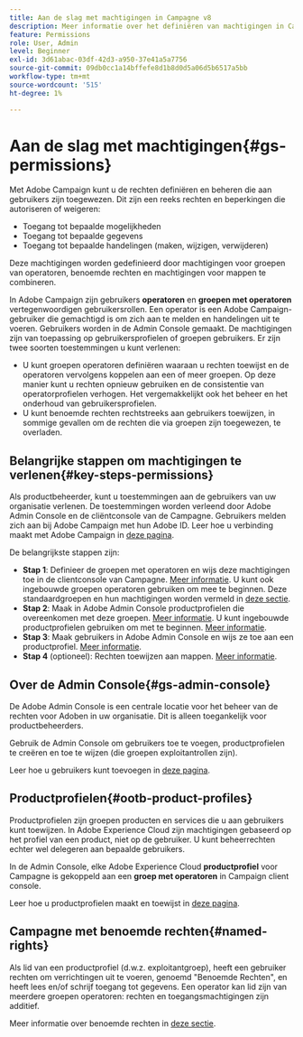 ```yaml
---
title: Aan de slag met machtigingen in Campagne v8
description: Meer informatie over het definiëren van machtigingen in Campagne v8
feature: Permissions
role: User, Admin
level: Beginner
exl-id: 3d61abac-03df-42d3-a950-37e41a5a7756
source-git-commit: 09db0cc1a14bffefe8d1b8d0d5a06d5b6517a5bb
workflow-type: tm+mt
source-wordcount: '515'
ht-degree: 1%

---
```


# Aan de slag met machtigingen{#gs-permissions}

Met Adobe Campaign kunt u de rechten definiëren en beheren die aan gebruikers zijn toegewezen. Dit zijn een reeks rechten en beperkingen die autoriseren of weigeren:

* Toegang tot bepaalde mogelijkheden
* Toegang tot bepaalde gegevens
* Toegang tot bepaalde handelingen (maken, wijzigen, verwijderen)

Deze machtigingen worden gedefinieerd door machtigingen voor groepen van operatoren, benoemde rechten en machtigingen voor mappen te combineren.

In Adobe Campaign zijn gebruikers **operatoren** en **groepen met operatoren** vertegenwoordigen gebruikersrollen. Een operator is een Adobe Campaign-gebruiker die gemachtigd is om zich aan te melden en handelingen uit te voeren. Gebruikers worden in de Admin Console gemaakt. De machtigingen zijn van toepassing op gebruikersprofielen of groepen gebruikers. Er zijn twee soorten toestemmingen u kunt verlenen:

* U kunt groepen operatoren definiëren waaraan u rechten toewijst en de operatoren vervolgens koppelen aan een of meer groepen. Op deze manier kunt u rechten opnieuw gebruiken en de consistentie van operatorprofielen verhogen. Het vergemakkelijkt ook het beheer en het onderhoud van gebruikersprofielen.
* U kunt benoemde rechten rechtstreeks aan gebruikers toewijzen, in sommige gevallen om de rechten die via groepen zijn toegewezen, te overladen.

## Belangrijke stappen om machtigingen te verlenen{#key-steps-permissions}

Als productbeheerder, kunt u toestemmingen aan de gebruikers van uw organisatie verlenen. De toestemmingen worden verleend door Adobe Admin Console en de cliëntconsole van de Campagne. Gebruikers melden zich aan bij Adobe Campaign met hun Adobe ID. Leer hoe u verbinding maakt met Adobe Campaign in [deze pagina](connect.md).

De belangrijkste stappen zijn:

* **Stap 1**: Definieer de groepen met operatoren en wijs deze machtigingen toe in de clientconsole van Campagne. [Meer informatie](manage-permissions.md#create-product-profile).
U kunt ook ingebouwde groepen operatoren gebruiken om mee te beginnen. Deze standaardgroepen en hun machtigingen worden vermeld in [deze sectie](manage-permissions.md#ootb-productprofiles).
* **Stap 2**: Maak in Adobe Admin Console productprofielen die overeenkomen met deze groepen. [Meer informatie](manage-permissions.md#create-product-profile).
U kunt ingebouwde productprofielen gebruiken om met te beginnen. [Meer informatie](manage-permissions.md#ootb-productprofiles).
* **Stap 3**: Maak gebruikers in Adobe Admin Console en wijs ze toe aan een productprofiel. [Meer informatie](manage-permissions.md#add-users).
* **Stap 4** (optioneel): Rechten toewijzen aan mappen. [Meer informatie](manage-permissions.md#ootb-productprofiles).

## Over de Admin Console{#gs-admin-console}

De Adobe Admin Console is een centrale locatie voor het beheer van de rechten voor Adoben in uw organisatie. Dit is alleen toegankelijk voor productbeheerders.

Gebruik de Admin Console om gebruikers toe te voegen, productprofielen te creëren en toe te wijzen (die groepen exploitantrollen zijn).

Leer hoe u gebruikers kunt toevoegen in [deze pagina](manage-permissions.md#add-users).

## Productprofielen{#ootb-product-profiles}

Productprofielen zijn groepen producten en services die u aan gebruikers kunt toewijzen. In Adobe Experience Cloud zijn machtigingen gebaseerd op het profiel van een product, niet op de gebruiker. U kunt beheerrechten echter wel delegeren aan bepaalde gebruikers.

In de Admin Console, elke Adobe Experience Cloud **productprofiel** voor Campagne is gekoppeld aan een **groep met operatoren** in Campaign client console.

Leer hoe u productprofielen maakt en toewijst in [deze pagina](manage-permissions.md#create-a-product-profile).

## Campagne met benoemde rechten{#named-rights}

Als lid van een productprofiel (d.w.z. exploitantgroep), heeft een gebruiker rechten om verrichtingen uit te voeren, genoemd &quot;Benoemde Rechten&quot;, en heeft lees en/of schrijf toegang tot gegevens. Een operator kan lid zijn van meerdere groepen operatoren: rechten en toegangsmachtigingen zijn additief.

Meer informatie over benoemde rechten in [deze sectie](manage-permissions.md#use-named-rights).
